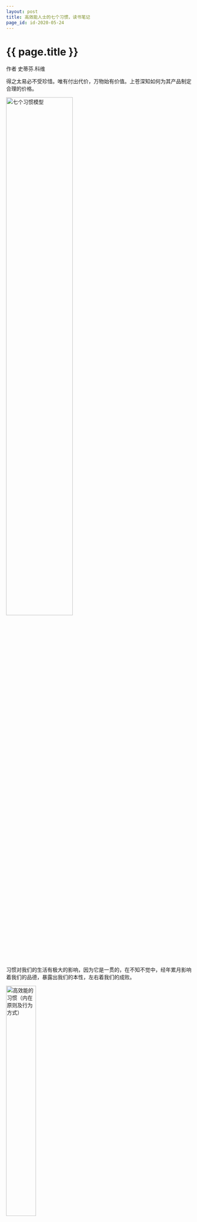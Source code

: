 ```yaml
---
layout: post
title: 高效能人士的七个习惯，读书笔记
page_id: id-2020-05-24
---
```


<h1 class="title">{{ page.title }}</h1>

作者 史蒂芬.科维

得之太易必不受珍惜。唯有付出代价，万物始有价值。上苍深知如何为其产品制定合理的价格。

<p class="post-image">
  <img src="/resources/figures/2020-05-24-七个习惯模型.jpeg" alt="七个习惯模型" width="60%">
</p>

习惯对我们的生活有极大的影响，因为它是一贯的，在不知不觉中，经年累月影响着我们的品德，暴露出我们的本性，左右着我们的成败。

<p class="post-image">
  <img src="/resources/figures/2020-05-24-高效能的习惯（内在原则及行为方式）.jpeg" alt="高效能的习惯（内在原则及行为方式）" width="40%">
</p>

本书将习惯定义为“知识”、“技巧”与“意愿”相互交织的结果。知识理论的范畴，指点“做什么”及“为何做”；技巧告诉我们“如何做”；意愿促使“想要做”。要养成一种习惯，三者缺一不可。

七个习惯让我们依次经历“成熟模式” -- 由依赖到独立，再到互赖，不断进步。

《高效能人士的七个习惯》要阐述的内容是一种新的思想水平，它强调以原则为中心，以品德为基础，要求“由内而外”地实现个人效能和人际效能。七个习惯以符合自然法则的思维方式为基础，本书将这个自然法则称为“产出/产能平衡”（P/PC Balance）的原则。

效能在于产出与产能的平衡。

<p class="post-image">
  <img src="/resources/figures/2020-05-24-消极被动模式.jpeg" alt="消极被动模式" width="50%">
</p>

<p class="post-image">
  <img src="/resources/figures/2020-05-24-积极主动模式.jpeg" alt="积极主动模式" width="50%">
</p>

刺激与回应之间，人有选择的自由。选择的自由包括人类特有的四种天赋。自我意识；想象力，即超越当前现实而在头脑中进行创造的能力；良知，即明辨是非，坚持行为原则，判断思想、言行正确与否的能力；独立意志，即基于自我意识、不受外力影响而自行其是的能力。

<p class="post-image">
  <img src="/resources/figures/2020-05-24-关注圈与影响圈.jpeg" alt="关注圈与影响圈" width="50%">
</p>

每个人都有格外关注的问题，比如健康、子女、事业、工作、国债或核战争等等，这些都可以被归入“关注圈”，以区别于自己没有兴趣或不愿理会的事物。关注圈内的事物，有些可以被掌控，有些则超出个人能力范围，前者可以被圈成一个较小的“影响圈”。积极主动的人专注于“影响圈”，他们专心做自己力所能及的事，他们的能量是积极的，能够使影响圈不断扩大。

以终为始 -- 自我领导的原则；要事第一 -- 自我管理的原则。领导与管理就好比思想与行为。管理关注基层，思考的是“怎样才能有效地把事情做好”；领导关注高层，思考的是“我想成就的是什么事业”。

<p class="post-image">
  <img src="/resources/figures/2020-05-24-时间管理矩阵.jpeg" alt="时间管理矩阵" width="60%">
</p>

四代时间管理理论。第一代理论着重利用便条与备忘录，在忙碌中调配时间与精力。第二代理论强调行事日历与日程表，反映出时间管理已注意到规划未来的重要。第三代是目前正流行、讲求优先顺序的观念。也就是依据轻重缓急设定短、中、长期目标，再逐日订立实现目标的计划，将有限的时间、精力加以分配，争取最高的效率。现在，又有第四代理论的出现。与以往截然不同之处在于，它根本否定“时间管理”这个名词，主张关键不在于时间管理，而在于个人管理。与其着重于时间与事物的安排，不如把重心放在维持产出与产能的平衡上。

第四代时间管理方法鼓励你将时间用于第二象限事务，根据原则去认识你的生活，将你的生活建立在原则的基础上，明确表达出你的目标和价值观，并且用这些目标和价值观来指导自己的日常生活。

授权是提高效率或效能的秘诀之一，可惜一般人多吝于授权，总觉得不如靠自己更省时省事。授权基本上可以划分成两种类型：指令型授权和责任型授权。指令型授权是让别人“去做这个，去做那个，做完告诉我”。责任型授权的关注重点是最终的结果。这种授权类型要求双方在预期成果、指导方针、可用资源、责任归属、明确奖惩这五个方面达成清晰、坦诚的共识，并做成承诺。

所谓情感账户，储存的是增进人际关系不可或缺的“信赖”，也就是他人与你相处时的一份“安全感”。能够增加情感账户存款的，是礼貌、诚实、仁慈与信用。

双赢者把生活看作一个合作的舞台，而不是一个角斗场。一般人看事情多非此即彼，非强即弱，非胜即败。其实世界之大，人人都有足够的立足空间，他人之得不必视为自己之失。

双赢品德有三个基本特征。诚信，我们将诚信定义为自己的价值观。成熟，这是敢作敢为与善解人意之间的一种平衡状态。成熟就是在表达自己的情感和信念的同时又能体谅他人的想法和感受的能力。知足，即相信资源充足，人人有份。

若要用一句话归纳我在人际关系方面学到的一个最重要的原则，那就是：知彼解己 -- 首先去寻求了解对方，然后再争取让对方了解自己。这一原则是进行有效人际沟通的关键。

知彼：移情聆听是指以理解为目的的聆听，要求听者站在说话者的角度理解他们的思维方式和感受。移情聆听的本质不是要你赞同对方，而是要在情感和理智上充分而深入地理解对方。

解己：品德第一，感情第二，理性第三。品德指的是你个人的可信度，是人们对你的诚信和能力的认可，是人们对你的信任，是你的情感账户。感情指的是你的移情能力，是感性的，说明你能通过交流迅速理解他人的情感。理性是你的逻辑能力，即合理表达自己的能力。

统合综效的基本心态是：如果一位具有相当聪明才智的人跟我意见不同，那么对方的主张必定有我尚未体会的奥妙，值得加以了解。与人合作最重要的是，重视不同个体的不同心理、情绪与智能，以及个人眼中所见到的不同世界。与所见略同的人沟通益处不大，要有分歧才有收获。

统合综效就是整体大于部分之和，也就是说各个部分之间的关系也是整体的一个组成部分，但又不仅仅是一个组成部分，而是最具激发、分配、整合和激励作用的部分。

统合综效的实质是尊重差异、建立优势并弥补弱点。

人生最值得的投资就是磨炼自己，因为生活与服务人群都得靠自己，这是最珍贵的工具。工作本身并不能带来经济上的安全感，具备良好的思考、学习、创造与适应能力，才能立于不败之地。拥有财富，并不代表经济独立，拥有创造财富的能力才真正可靠。

<p class="post-image">
  <img src="/resources/figures/2020-05-24-从四个层面磨炼自己.jpeg" alt="从四个层面磨炼自己" width="50%">
</p>

<p class="post-image">
  <img src="/resources/figures/2020-05-24-螺旋式上升.jpeg" alt="螺旋式上升" width="60%">
</p>

七个习惯浇灌出来的最高级、最美好和最甘甜的果实就是齐心协力，就是把自己、爱人、朋友和同事合而为一。
